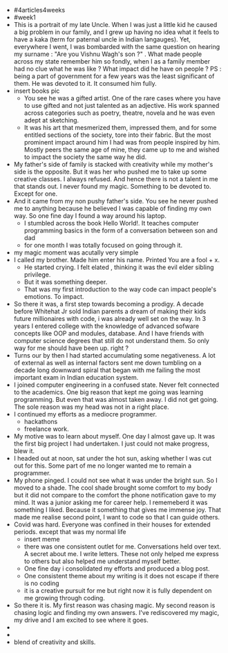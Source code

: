 - #4articles4weeks
- #week1
- This is a portrait of my late Uncle. When I was just a little kid he caused a big problem in our family, and I grew up having no idea what it feels to have a kaka (term for paternal uncle in Indian langauges). Yet, everywhere I went, I was bombarded with the same question on hearing my surname : "Are you Vishnu Wagh's son ?" . What made people across my state remember him so fondly, when I as a family member had no clue what he was like ? What impact did he have on people  ? PS : being a part of government for a few years was the least significant of them. He was devoted to it. It consumed him fully.
- insert books pic
	- You see he was a gifted artist. One of the rare cases where you have to use gifted and not just talented as an adjective. His work spanned across categories such as poetry, theatre, novela and he was even adept at sketching.
	- It was his art that mesmerized them, impressed them, and for some entitled sections of the society, tore into their fabric. But the most prominent impact around him I had was from people inspired by him. Mostly peers the same age of mine, they came up to me and wished to impact the society the same way he did.
- My father's side of family is stacked with creativity while my mother's side is the opposite. But it was her who pushed me to take up some creative classes. I always refused. And hence there is not a talent in me that stands out. I never found my magic. Something to be devoted to. Except for one.
- And it came from my non pushy father's side. You see he never pushed me to anything because he believed I was capable of finding my own way. So one fine day I found a way around his laptop.
	- I stumbled across the book Hello World!. It teaches computer programming basics in the form of a conversation between son and dad
	- for one month I was totally focused on going through it.
- my magic moment was acutally very simple
- I called my brother. Made him enter his name. Printed You are a fool + x.
	- He started crying. I felt elated , thinking it was the evil elder sibling privilege.
	- But it was something deeper.
	- That was my first introduction to the way code can impact people's emotions. To impact.
- So there it was, a first step towards becoming a prodigy. A decade before Whitehat Jr sold Indian parents a dream of making their kids future millionaires with code, i was already well set on the way. In 3 years I entered college with the knowledge of advanced sofware concepts like OOP and modules, database. And I have friends with computer science degrees that still do not understand them. So only way for me should have been up. right ?
- Turns our by then I had started accumulating some negativeness.  A lot of external as well as internal factors sent me down tumbling on a decade long downward spiral that began with me failing the most important exam in Indian education system.
- I joined computer engineering in a confused state. Never felt connected to the academics. One big reason that kept me going was learning programming. But even that  was almost taken away. I did not get going. The sole reason was my head was not in a right place.
- I continued my efforts as a mediocre programmer.
	- hackathons
	- freelance work.
- My motive was to learn about myself.  One day I almost gave up.  It was the first big project I had undertaken. I just could not make progress, blew it.
- I headed out at noon, sat under the hot sun, asking whether I was cut out for this. Some part of me no longer wanted me to remain a programmer.
- My phone pinged. I could not see what it was under the bright sun. So I moved to a shade. The cool shade brought some comfort to my body but it did not compare to the comfort the phone notification gave to my mind. It was a junior asking me for career help. I rememeberd it was something I liked. Because it something that gives me immense joy. That made me realise second point, I want to code so that I can guide others.
- Covid was hard. Everyone was confined in their houses for extended periods. except that was my normal life
	- insert meme
	- there was one consistent outlet for me. Conversations held over text. A secret about me. I write letters. These not only helped me express to others but also helped me understand myself better.
	- One fine day i consolidated my efforts and produced a blog post.
	- One consistent theme about my writing is it does not escape if there is no coding
	- it is a creative pursuit for me but right now it is fully dependent on me growing through coding.
- So there it is. My first reason was chasing magic. My second reason is chasing logic and finding my own answers. I've rediscovered my magic, my drive and I am excited to see where it goes.
-
-
- blend of creativity and skills.